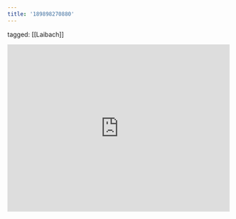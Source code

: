 ```yaml
---
title: '189898270880'
---
```

tagged: [[Laibach]]
<iframe allow="accelerometer; autoplay; clipboard-write; encrypted-media; gyroscope; picture-in-picture" allowfullscreen="" frameborder="0" height="375" id="youtube_iframe" src="https://www.youtube.com/embed/ZZAD7W3M4zc?feature=oembed&amp;enablejsapi=1&amp;origin=https://safe.txmblr.com&amp;wmode=opaque" width="500"></iframe>